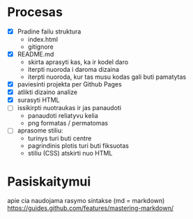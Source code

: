 # Procesas

- [x] Pradine failu struktura
    - index.html
    - gitignore
- [x] README.md
    - skirta aprasyti kas, ka ir kodel daro
    - iterpti nuoroda i daroma dizaina
    - iterpti nuoroda, kur tas musu kodas gali buti pamatytas
- [x] paviesinti projekta per Github Pages
- [x] atlikti dizaino analize
- [x] surasyti HTML
- [ ] issikirpti nuotraukas ir jas panaudoti
    - panaudoti reliatyvu kelia
    - png formatas / permatomas
- [ ] aprasome stiliu:
    - turinys turi buti centre
    - pagrindinis plotis turi buti fiksuotas
    - stiliu (CSS) atskirti nuo HTML









#  Pasiskaitymui

apie cia naudojama rasymo sintakse (md = markdown)
https://guides.github.com/features/mastering-markdown/